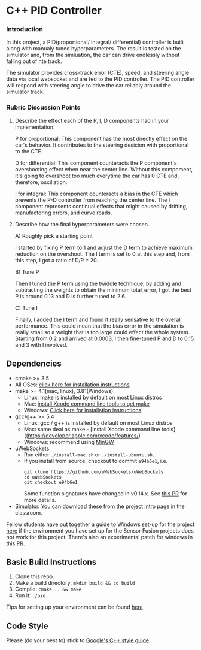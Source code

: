 # C++ PID Controller

### Introduction
In this project, a PID(proportional/ integral/ differential) controller is built along with manualy tuned hyperparameters. The result is tested on the simulator and, from the simluation, the car can drive endlessly without falling out of hte track. 

The simulator provides cross-track error (CTE), speed, and steering angle data via local websocket and are fed to the PID controller. The PID controller will respond with steering angle to drive the car reliably around the simulator track.

### Rubric Discussion Points
1. Describe the effect each of the P, I, D components had in your implementation.

    P for proportional: This component has the most directly effect on the car's behavior. It contributes to the steering desicion with proportional to the CTE.

    D for differential: This component counteracts the P component's overshooting effect when near the center line. Without this compoment, it's going to overshoot too much everytime the car has 0 CTE and, therefore, oscillation.

    I for integral: This component counteracts a bias in the CTE which prevents the P-D controller from reaching the center line. The I component represents continual effects that might caused by drifting, manufactoring errors, and curve roads.

2. Describe how the final hyperparameters were chosen.

    A) Roughly pick a starting point
    
    I started by fixing P term to 1 and adjust the D term to achieve maximum reduction on the overshoot. The I term is set to 0 at this step and, from this step, I got a ratio of D/P = 20.
    
    B) Tune P
    
    Then I tuned the P term using the twiddle technique, by adding and subtracting the weights to obtain the minimum total_error, I got the best P is around 0.13 and D is further tuned to 2.6.
    
    C) Tune I
    
    Finally, I added the I term and found it really sensative to the overall performance. This could mean that the bias error in the simulation is really small so a weight that is too large could effect the whole system. Starting from 0.2 and arrived at 0.0003, I then fine-tuned P and D to 0.15 and 3 with I involved.

## Dependencies

* cmake >= 3.5
 * All OSes: [click here for installation instructions](https://cmake.org/install/)
* make >= 4.1(mac, linux), 3.81(Windows)
  * Linux: make is installed by default on most Linux distros
  * Mac: [install Xcode command line tools to get make](https://developer.apple.com/xcode/features/)
  * Windows: [Click here for installation instructions](http://gnuwin32.sourceforge.net/packages/make.htm)
* gcc/g++ >= 5.4
  * Linux: gcc / g++ is installed by default on most Linux distros
  * Mac: same deal as make - [install Xcode command line tools]((https://developer.apple.com/xcode/features/)
  * Windows: recommend using [MinGW](http://www.mingw.org/)
* [uWebSockets](https://github.com/uWebSockets/uWebSockets)
  * Run either `./install-mac.sh` or `./install-ubuntu.sh`.
  * If you install from source, checkout to commit `e94b6e1`, i.e.
    ```
    git clone https://github.com/uWebSockets/uWebSockets 
    cd uWebSockets
    git checkout e94b6e1
    ```
    Some function signatures have changed in v0.14.x. See [this PR](https://github.com/udacity/CarND-MPC-Project/pull/3) for more details.
* Simulator. You can download these from the [project intro page](https://github.com/udacity/self-driving-car-sim/releases) in the classroom.

Fellow students have put together a guide to Windows set-up for the project [here](https://s3-us-west-1.amazonaws.com/udacity-selfdrivingcar/files/Kidnapped_Vehicle_Windows_Setup.pdf) if the environment you have set up for the Sensor Fusion projects does not work for this project. There's also an experimental patch for windows in this [PR](https://github.com/udacity/CarND-PID-Control-Project/pull/3).

## Basic Build Instructions

1. Clone this repo.
2. Make a build directory: `mkdir build && cd build`
3. Compile: `cmake .. && make`
4. Run it: `./pid`. 

Tips for setting up your environment can be found [here](https://classroom.udacity.com/nanodegrees/nd013/parts/40f38239-66b6-46ec-ae68-03afd8a601c8/modules/0949fca6-b379-42af-a919-ee50aa304e6a/lessons/f758c44c-5e40-4e01-93b5-1a82aa4e044f/concepts/23d376c7-0195-4276-bdf0-e02f1f3c665d)

## Code Style

Please (do your best to) stick to [Google's C++ style guide](https://google.github.io/styleguide/cppguide.html).
